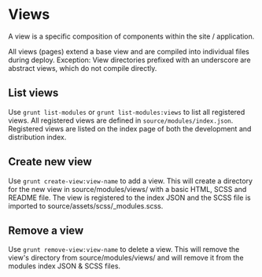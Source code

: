 # Views

A view is a specific composition of components within the site / application.

All views (pages) extend a base view and are compiled into individual files during deploy. Exception:
View directories prefixed with an underscore are abstract views, which do not compile directly.

## List views

Use `grunt list-modules` or `grunt list-modules:views` to list all registered views.
All registered views are defined in `source/modules/index.json`. Registered views are listed
on the index page of both the development and distribution index.

## Create new view

Use `grunt create-view:view-name` to add a view. This will create a directory for the new view in
source/modules/views/ with a basic HTML, SCSS and README file. The view is registered to the index
JSON and the SCSS file is imported to source/assets/scss/_modules.scss.

## Remove a view

Use `grunt remove-view:view-name` to delete a view. This will remove the view's directory from
source/modules/views/ and will remove it from the modules index JSON & SCSS files.